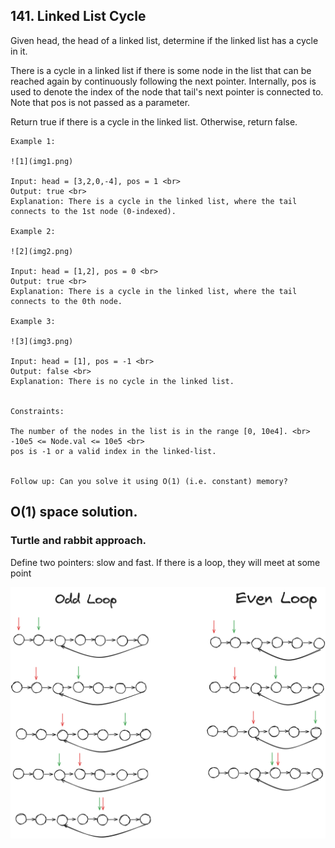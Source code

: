 ## 141. Linked List Cycle
Given head, the head of a linked list, determine if the linked list has a cycle in it.

There is a cycle in a linked list if there is some node in the list that can be reached again by 
continuously following the next pointer. 
Internally, pos is used to denote the index of the node that tail's next pointer is connected to. 
Note that pos is not passed as a parameter.

Return true if there is a cycle in the linked list. Otherwise, return false.
```
Example 1:

![1](img1.png)

Input: head = [3,2,0,-4], pos = 1 <br>
Output: true <br>
Explanation: There is a cycle in the linked list, where the tail connects to the 1st node (0-indexed).

Example 2:

![2](img2.png)

Input: head = [1,2], pos = 0 <br>
Output: true <br>
Explanation: There is a cycle in the linked list, where the tail connects to the 0th node.

Example 3:

![3](img3.png)

Input: head = [1], pos = -1 <br>
Output: false <br>
Explanation: There is no cycle in the linked list.


Constraints:

The number of the nodes in the list is in the range [0, 10e4]. <br>
-10e5 <= Node.val <= 10e5 <br>
pos is -1 or a valid index in the linked-list.


Follow up: Can you solve it using O(1) (i.e. constant) memory?

```
## O(1) space solution.
### Turtle and rabbit approach.

Define two pointers: slow and fast. If there is a loop, they will meet at some point

![4](img4.png)

